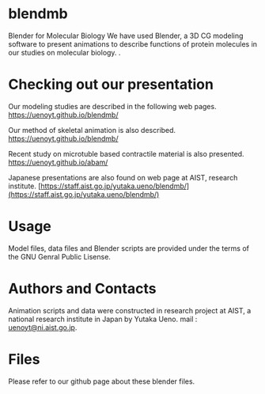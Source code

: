 # blendmb
Blender for Molecular Biology
We have used Blender, a 3D CG modeling software to present animations to describe functions of protein molecules
in our studies on molecular biology.
. 

Checking out our presentation
==============================

Our modeling studies are described in the following web pages.
https://uenoyt.github.io/blendmb/

Our method of skeletal animation is also described.
https://uenoyt.github.io/blendmb/

Recent study on microtuble based contractile material is also presented.
https://uenoyt.github.io/abam/

Japanese presentations are also found on web page at AIST, research institute. 
[https://staff.aist.go.jp/yutaka.ueno/blendmb/](https://staff.aist.go.jp/yutaka.ueno/blendmb/)


Usage
=======
Model files, data files and Blender scripts are provided under the terms of the GNU Genral Public Lisense.


Authors and Contacts
====================
Animation scripts and data were constructed in research project at AIST, a national research institute in Japan by Yutaka Ueno.
mail : uenoyt@ni.aist.go.jp. 

Files
============
Please refer to our github page about these blender files.
